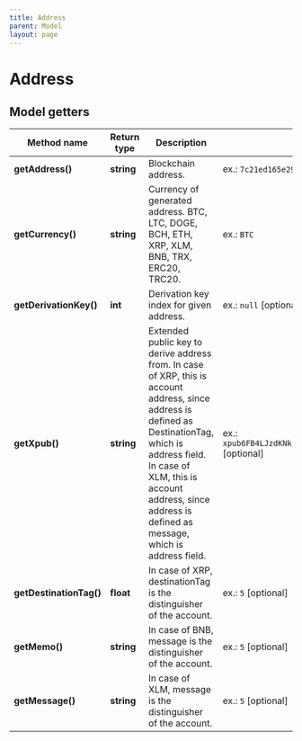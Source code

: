 ```yaml
---
title: Address
parent: Model
layout: page
---
```


# Address

## Model getters

Method name | Return type | Description | Notes
------------ | ------------- | ------------- | -------------
**getAddress()** | **string** | Blockchain address. | ex.: `7c21ed165e294db78b95f0f181086d6f`
**getCurrency()** | **string** | Currency of generated address. BTC, LTC, DOGE, BCH, ETH, XRP, XLM, BNB, TRX, ERC20, TRC20. | ex.: `BTC`
**getDerivationKey()** | **int** | Derivation key index for given address. | ex.: `null` [optional]
**getXpub()** | **string** | Extended public key to derive address from. In case of XRP, this is account address, since address is defined as DestinationTag, which is address field. In case of XLM, this is account address, since address is defined as message, which is address field. | ex.: `xpub6FB4LJzdKNkkpsjggFAGS2p34G48pqjtmSktmK2Ke3k1LKqm9ULsg8bGfDakYUrdhe2EHw5uGKX9DrMbrgYnVfDwrksT4ZVQ3vmgEruo3Ka` [optional]
**getDestinationTag()** | **float** | In case of XRP, destinationTag is the distinguisher of the account. | ex.: `5` [optional]
**getMemo()** | **string** | In case of BNB, message is the distinguisher of the account. | ex.: `5` [optional]
**getMessage()** | **string** | In case of XLM, message is the distinguisher of the account. | ex.: `5` [optional]

